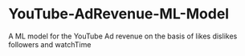 # YouTube-AdRevenue-ML-Model
A ML model for the YouTube Ad revenue on the basis of likes dislikes followers and watchTime
